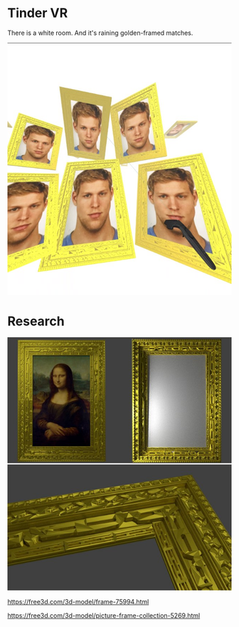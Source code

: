 # Tinder VR
There is a white room. And it's raining golden-framed matches.

<img src="research/screen-1.jpg"/>

# Research

<img src="research/research-frame-1.jpg"/>
<img src="research/research-frame-2.jpg"/>

https://free3d.com/3d-model/frame-75994.html

https://free3d.com/3d-model/picture-frame-collection-5269.html